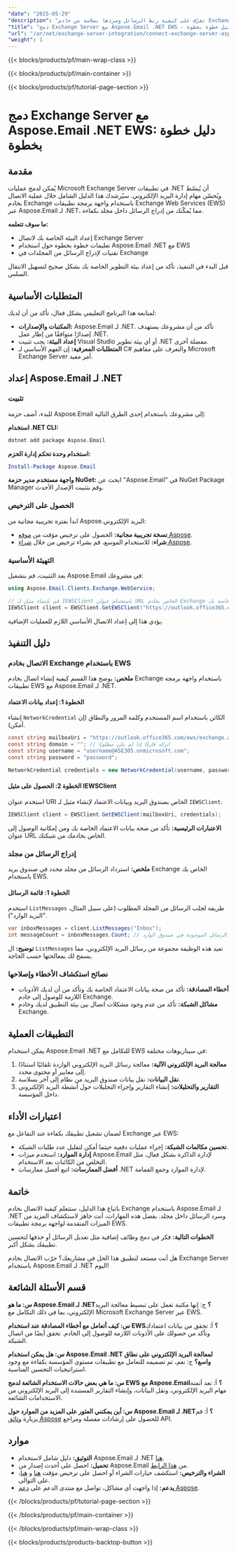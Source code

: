 ```yaml
---
"date": "2025-05-29"
"description": "تعرّف على كيفية ربط الرسائل وسردها بسلاسة من خادم Exchange باستخدام Aspose.Email لـ .NET EWS. اتبع هذا الدليل المفصل لإدارة بريدك الإلكتروني بكفاءة في تطبيقات .NET."
"title": "دمج Exchange Server مع Aspose.Email .NET EWS - دليل خطوة بخطوة"
"url": "/ar/net/exchange-server-integration/connect-exchange-server-aspose-email-net-ews/"
"weight": 1
---
```


{{< blocks/products/pf/main-wrap-class >}}

{{< blocks/products/pf/main-container >}}

{{< blocks/products/pf/tutorial-page-section >}}
# دمج Exchange Server مع Aspose.Email .NET EWS: دليل خطوة بخطوة

## مقدمة

يُمكن لدمج عمليات Microsoft Exchange Server في تطبيقات .NET أن يُبسّط ويُحسّن مهام إدارة البريد الإلكتروني. سيُرشدك هذا الدليل الشامل خلال عملية الاتصال بخادم Exchange باستخدام واجهة برمجة تطبيقات Exchange Web Services (EWS) عبر Aspose.Email لـ .NET، مما يُمكّنك من إدراج الرسائل داخل مجلد بكفاءة.

**ما سوف تتعلمه:**
- إعداد البيئة الخاصة بك لاتصال Exchange Server
- تعليمات خطوة بخطوة حول استخدام Aspose.Email .NET مع EWS
- تقنيات لإدراج الرسائل من المجلدات في Exchange

قبل البدء في التنفيذ، تأكد من إعداد بيئة التطوير الخاصة بك بشكل صحيح لتسهيل الانتقال السلس.

## المتطلبات الأساسية

لمتابعة هذا البرنامج التعليمي بشكل فعال، تأكد من أن لديك:

- **المكتبات والإصدارات:** Aspose.Email لـ .NET. تأكد من أن مشروعك يستهدف إصدارًا متوافقًا من إطار عمل .NET.
- **إعداد البيئة:** يجب تثبيت Visual Studio أو أي بيئة تطوير .NET مفضلة أخرى.
- **المتطلبات المعرفية:** إن الفهم الأساسي لـ C# والتعرف على مفاهيم Microsoft Exchange Server أمر مفيد.

## إعداد Aspose.Email لـ .NET

### تثبيت

للبدء، أضف حزمة Aspose.Email إلى مشروعك باستخدام إحدى الطرق التالية:

**استخدام .NET CLI:**
```bash
dotnet add package Aspose.Email
```

**استخدام وحدة تحكم إدارة الحزم:**
```powershell
Install-Package Aspose.Email
```

**واجهة مستخدم مدير حزمة NuGet:** 
ابحث عن "Aspose.Email" في NuGet Package Manager وقم بتثبيت الإصدار الأحدث.

### الحصول على الترخيص

ابدأ بفترة تجريبية مجانية من Aspose.البريد الإلكتروني:
- **نسخة تجريبية مجانية:** الحصول على ترخيص مؤقت من [موقع Aspose](https://purchase.aspose.com/temporary-license/).
- **شراء:** للاستخدام الموسع، قم بشراء ترخيص من خلال [شراء Aspose](https://purchase.aspose.com/buy).

### التهيئة الأساسية

بعد التثبيت، قم بتشغيل Aspose.Email في مشروعك:

```csharp
using Aspose.Email.Clients.Exchange.WebService;

// قم بإنشاء مثيل لـ IEWSClient باستخدام عنوان URL الخاص بخادم Exchange وبيانات الاعتماد الخاصة بك
IEWSClient client = EWSClient.GetEWSClient("https://outlook.office365.com/ews/exchange.asmx"، بيانات اعتماد الشبكة الجديدة("اسم المستخدم"، "كلمة المرور"));
```

يؤدي هذا إلى إعداد الاتصال الأساسي اللازم للعمليات الإضافية.

## دليل التنفيذ

### الاتصال بخادم Exchange باستخدام EWS

**ملخص:** يوضح هذا القسم كيفية إنشاء اتصال بخادم Exchange باستخدام واجهة برمجة تطبيقات EWS مع Aspose.Email لـ .NET.

#### الخطوة 1: إعداد بيانات الاعتماد
إنشاء `NetworkCredential` الكائن باستخدام اسم المستخدم وكلمة المرور والنطاق (إن أمكن).

```csharp
const string mailboxUri = "https://outlook.office365.com/ews/exchange.asmx";
const string domain = ""; // اتركه فارغًا إذا لم يكن مطلوبًا
const string username = "username@ASE305.onmicrosoft.com";
const string password = "password";

NetworkCredential credentials = new NetworkCredential(username, password, domain);
```

#### الخطوة 2: الحصول على مثيل IEWSClient
استخدم عنوان URI الخاص بصندوق البريد وبيانات الاعتماد لإنشاء مثيل لـ `IEWSClient`.

```csharp
IEWSClient client = EWSClient.GetEWSClient(mailboxUri, credentials);
```

**الاعتبارات الرئيسية:** تأكد من صحة بيانات الاعتماد الخاصة بك ومن إمكانية الوصول إلى عنوان URL الخاص بخادمك من شبكتك.

### إدراج الرسائل من مجلد

**ملخص:** استرداد الرسائل من مجلد محدد في صندوق بريد Exchange الخاص بك باستخدام EWS.

#### الخطوة 1: قائمة الرسائل
استخدم `ListMessages` طريقة لجلب الرسائل من المجلد المطلوب (على سبيل المثال، "البريد الوارد").

```csharp
var inboxMessages = client.ListMessages("Inbox");
int messageCount = inboxMessages.Count; // استرداد عدد الرسائل الموجودة في صندوق الوارد
```

**توضيح:** ال `ListMessages` تعيد هذه الوظيفة مجموعة من رسائل البريد الإلكتروني، مما يسمح لك بمعالجتها حسب الحاجة.

### نصائح استكشاف الأخطاء وإصلاحها

- **أخطاء المصادقة:** تأكد من صحة بيانات الاعتماد الخاصة بك وتأكد من أن لديك الأذونات اللازمة للوصول إلى خادم Exchange.
- **مشاكل الشبكة:** تأكد من عدم وجود مشكلات اتصال بين بيئة التطبيق لديك وخادم Exchange.

## التطبيقات العملية

يمكن استخدام Aspose.Email .NET للتكامل مع EWS في سيناريوهات مختلفة:

1. **معالجة البريد الإلكتروني الآلية:** معالجة رسائل البريد الإلكتروني الواردة تلقائيًا استنادًا إلى معايير أو محتوى محدد.
2. **نقل البيانات:** نقل بيانات صندوق البريد من نظام إلى آخر بسلاسة.
3. **التقارير والتحليلات:** إنشاء التقارير وإجراء التحليلات حول أنشطة البريد الإلكتروني داخل المؤسسة.

## اعتبارات الأداء

لضمان تشغيل تطبيقك بكفاءة عند التفاعل مع Exchange عبر EWS:

- **تحسين مكالمات الشبكة:** إجراء عمليات دفعية حيثما أمكن لتقليل عدد طلبات الشبكة.
- **إدارة الموارد:** استخدم ميزات Aspose.Email لإدارة الذاكرة بشكل فعال، مثل التخلص من الكائنات بعد الاستخدام.
- **أفضل الممارسات:** اتبع أفضل ممارسات .NET لإدارة الموارد وجمع القمامة.

## خاتمة

باتباع هذا الدليل، ستتعلم كيفية الاتصال بخادم Exchange باستخدام Aspose.Email لـ .NET وسرد الرسائل داخل مجلد. بفضل هذه المهارات، أنت جاهز لاستكشاف المزيد من الميزات المتقدمة لواجهة برمجة تطبيقات EWS.

**الخطوات التالية:** فكر في دمج وظائف إضافية مثل تعديل الرسائل أو حذفها لتحسين تطبيقك بشكل أكبر.

هل أنت مستعد لتطبيق هذا الحل في مشاريعك؟ جرّب الاتصال بخادم Exchange Server باستخدام Aspose.Email لـ .NET اليوم!

## قسم الأسئلة الشائعة

**س: ما هو Aspose.Email لـ .NET؟**
ج: إنها مكتبة تعمل على تبسيط معالجة البريد الإلكتروني، بما في ذلك التكامل مع Microsoft Exchange Server عبر EWS.

**س: كيف أتعامل مع أخطاء المصادقة عند استخدام EWS؟**
أ: تحقق من بيانات اعتمادك وتأكد من حصولك على الأذونات اللازمة للوصول إلى الخادم. تحقق أيضًا من اتصال الشبكة.

**س: هل يمكن استخدام Aspose.Email .NET لمعالجة البريد الإلكتروني على نطاق واسع؟**
ج: نعم، تم تصميمه للتعامل مع تطبيقات مستوى المؤسسة بكفاءة مع وجود استراتيجيات التحسين المناسبة.

**س: ما هي بعض حالات الاستخدام الشائعة لدمج EWS مع Aspose.Email؟**
أ: تعد أتمتة مهام البريد الإلكتروني، ونقل البيانات، وإنشاء التقارير المستندة إلى البريد الإلكتروني من الاستخدامات الشائعة.

**س: أين يمكنني العثور على المزيد من الموارد حول Aspose.Email لـ .NET؟**
أ: قم بزيارة [وثائق Aspose](https://reference.aspose.com/email/net/) للحصول على إرشادات مفصلة ومراجع API.

## موارد

- **التوثيق:** دليل شامل لاستخدام Aspose.Email لـ .NET [هنا](https://reference.aspose.com/email/net/).
- **تحميل:** احصل على أحدث إصدار من Aspose.Email من [هذا الرابط](https://releases.aspose.com/email/net/).
- **الشراء والترخيص:** استكشف خيارات الشراء أو احصل على ترخيص مؤقت [هنا](https://purchase.aspose.com/buy) و [هنا](https://purchase.aspose.com/temporary-license/)، على التوالى.
- **يدعم:** إذا واجهت أي مشاكل، تواصل مع منتدى الدعم على [دعم Aspose](https://forum.aspose.com/c/email/10).

{{< /blocks/products/pf/tutorial-page-section >}}

{{< /blocks/products/pf/main-container >}}

{{< /blocks/products/pf/main-wrap-class >}}

{{< blocks/products/products-backtop-button >}}